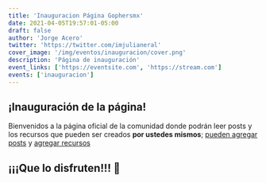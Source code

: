 ```yaml
---
title: 'Inauguracion Página Gophersmx'
date: 2021-04-05T19:57:01-05:00
draft: false
author: 'Jorge Acero'
twitter: 'https://twitter.com/imjulianeral'
cover_image: '/img/eventos/inauguracion/cover.png'
description: 'Página de inauguración'
event_links: ['https://eventsite.com', 'https://stream.com']
events: ['inauguracion']
---
```


## ¡Inauguración de la página!

Bienvenidos a la página oficial de la comunidad donde podrán leer posts y los recursos que pueden ser creados **por ustedes mismos**; [pueden agregar posts](https://gophers-mx.github.io/gophers-mx/blog/como-crear-un-post/) y [agregar recursos](https://gophers-mx.github.io/gophers-mx/blog/como-agregar-un-recurso/)

## ¡¡¡Que lo disfruten!!! 🤗
